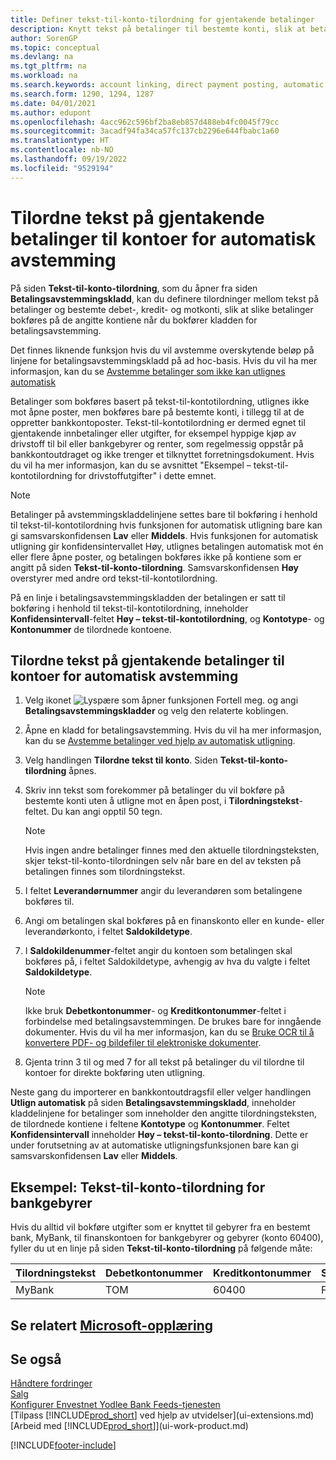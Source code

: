 ```yaml
---
title: Definer tekst-til-konto-tilordning for gjentakende betalinger
description: Knytt tekst på betalinger til bestemte konti, slik at betalinger bokføres på kontiene når du bokfører betalingsavstemmingskladden.
author: SorenGP
ms.topic: conceptual
ms.devlang: na
ms.tgt_pltfrm: na
ms.workload: na
ms.search.keywords: account linking, direct payment posting, automatic payment processing, reconcile payment, recurring expense, recurring cash receipt
ms.search.form: 1290, 1294, 1287
ms.date: 04/01/2021
ms.author: edupont
ms.openlocfilehash: 4acc962c596bf2ba8eb857d488eb4fc0045f79cc
ms.sourcegitcommit: 3acadf94fa34ca57fc137cb2296e644fbabc1a60
ms.translationtype: HT
ms.contentlocale: nb-NO
ms.lasthandoff: 09/19/2022
ms.locfileid: "9529194"
---
```

# <a name="map-text-on-recurring-payments-to-accounts-for-automatic-reconciliation"></a>Tilordne tekst på gjentakende betalinger til kontoer for automatisk avstemming

På siden **Tekst-til-konto-tilordning**, som du åpner fra siden **Betalingsavstemmingskladd**, kan du definere tilordninger mellom tekst på betalinger og bestemte debet-, kredit- og motkonti, slik at slike betalinger bokføres på de angitte kontiene når du bokfører kladden for betalingsavstemming.

Det finnes liknende funksjon hvis du vil avstemme overskytende beløp på linjene for betalingsavstemmingskladd på ad hoc-basis. Hvis du vil ha mer informasjon, kan du se [Avstemme betalinger som ikke kan utlignes automatisk](receivables-how-reconcile-payments-cannot-apply-auto.md)

Betalinger som bokføres basert på tekst-til-kontotilordning, utlignes ikke mot åpne poster, men bokføres bare på bestemte konti, i tillegg til at de oppretter bankkontoposter. Tekst-til-kontotilordning er dermed egnet til gjentakende innbetalinger eller utgifter, for eksempel hyppige kjøp av drivstoff til bil eller bankgebyrer og renter, som regelmessig oppstår på bankkontoutdraget og ikke trenger et tilknyttet forretningsdokument. Hvis du vil ha mer informasjon, kan du se avsnittet "Eksempel – tekst-til-kontotilordning for drivstoffutgifter" i dette emnet.

> [!NOTE]  
>   Betalinger på avstemmingskladdelinjene settes bare til bokføring i henhold til tekst-til-kontotilordning hvis funksjonen for automatisk utligning bare kan gi samsvarskonfidensen **Lav** eller **Middels**. Hvis funksjonen for automatisk utligning gir konfidensintervallet Høy, utlignes betalingen automatisk mot én eller flere åpne poster, og betalingen bokføres ikke på kontiene som er angitt på siden **Tekst-til-konto-tilordning**. Samsvarskonfidensen **Høy** overstyrer med andre ord tekst-til-kontotilordning.

På en linje i betalingsavstemmingskladden der betalingen er satt til bokføring i henhold til tekst-til-kontotilordning, inneholder **Konfidensintervall**-feltet **Høy – tekst-til-kontotilordning**, og **Kontotype**- og **Kontonummer** de tilordnede kontoene.

## <a name="to-map-text-on-recurring-payments-to-accounts-for-automatic-reconciliation"></a>Tilordne tekst på gjentakende betalinger til kontoer for automatisk avstemming

1. Velg ikonet ![Lyspære som åpner funksjonen Fortell meg.](media/ui-search/search_small.png "Fortell hva du vil gjøre") og angi **Betalingsavstemmingskladder** og velg den relaterte koblingen.
2. Åpne en kladd for betalingsavstemming. Hvis du vil ha mer informasjon, kan du se [Avstemme betalinger ved hjelp av automatisk utligning](receivables-how-reconcile-payments-auto-application.md).
3. Velg handlingen **Tilordne tekst til konto**. Siden **Tekst-til-konto-tilordning** åpnes.
4. Skriv inn tekst som forekommer på betalinger du vil bokføre på bestemte konti uten å utligne mot en åpen post, i **Tilordningstekst**-feltet. Du kan angi opptil 50 tegn.

    > [!NOTE]  
    >   Hvis ingen andre betalinger finnes med den aktuelle tilordningsteksten, skjer tekst-til-konto-tilordningen selv når bare en del av teksten på betalingen finnes som tilordningstekst.
5. I feltet **Leverandørnummer** angir du leverandøren som betalingene bokføres til.
6. Angi om betalingen skal bokføres på en finanskonto eller en kunde- eller leverandørkonto, i feltet **Saldokildetype**.
7. I **Saldokildenummer**-feltet angir du kontoen som betalingen skal bokføres på, i feltet Saldokildetype, avhengig av hva du valgte i feltet **Saldokildetype**.

    > [!NOTE]
    > Ikke bruk **Debetkontonummer**- og **Kreditkontonummer**-feltet i forbindelse med betalingsavstemmingen. De brukes bare for inngående dokumenter. Hvis du vil ha mer informasjon, kan du se [Bruke OCR til å konvertere PDF- og bildefiler til elektroniske dokumenter](across-how-use-ocr-pdf-images-files.md).

8. Gjenta trinn 3 til og med 7 for all tekst på betalinger du vil tilordne til kontoer for direkte bokføring uten utligning.

Neste gang du importerer en bankkontoutdragsfil eller velger handlingen **Utlign automatisk** på siden **Betalingsavstemmingskladd**, inneholder kladdelinjene for betalinger som inneholder den angitte tilordningsteksten, de tilordnede kontiene i feltene **Kontotype** og **Kontonummer**. Feltet **Konfidensintervall** inneholder **Høy – tekst-til-konto-tilordning**. Dette er under forutsetning av at automatiske utligningsfunksjonen bare kan gi samsvarskonfidensen **Lav** eller **Middels**.

## <a name="example-text-to-account-mapping-for-bank-fees"></a>Eksempel: Tekst-til-konto-tilordning for bankgebyrer

Hvis du alltid vil bokføre utgifter som er knyttet til gebyrer fra en bestemt bank, MyBank, til finanskontoen for bankgebyrer og gebyrer (konto 60400), fyller du ut en linje på siden **Tekst-til-konto-tilordning** på følgende måte:

| Tilordningstekst | Debetkontonummer | Kreditkontonummer | Saldokildetype | Saldokildenummer |
| --- | --- | --- | --- | --- |
| MyBank |TOM |60400|Finanskonto |TOM |

## <a name="see-related-microsoft-training"></a>Se relatert [Microsoft-opplæring](/training/modules/use-journals-dynamics-365-business-central/)

## <a name="see-also"></a>Se også

[Håndtere fordringer](receivables-manage-receivables.md)  
[Salg](sales-manage-sales.md)  
[Konfigurer Envestnet Yodlee Bank Feeds-tjenesten](bank-how-setup-bank-statement-service.md)  
[Tilpass [!INCLUDE[prod_short](includes/prod_short.md)] ved hjelp av utvidelser](ui-extensions.md)  
[Arbeid med [!INCLUDE[prod_short](includes/prod_short.md)]](ui-work-product.md)


[!INCLUDE[footer-include](includes/footer-banner.md)]
